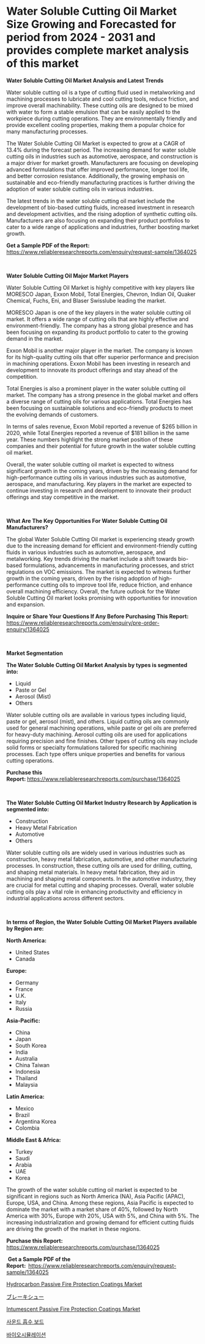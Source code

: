 <p><h1>Water Soluble Cutting Oil Market Size Growing and Forecasted for period from 2024 - 2031 and provides complete market analysis of this market</h1></p><p><strong>Water Soluble Cutting Oil Market Analysis and Latest Trends</strong></p>
<p><p>Water soluble cutting oil is a type of cutting fluid used in metalworking and machining processes to lubricate and cool cutting tools, reduce friction, and improve overall machinability. These cutting oils are designed to be mixed with water to form a stable emulsion that can be easily applied to the workpiece during cutting operations. They are environmentally friendly and provide excellent cooling properties, making them a popular choice for many manufacturing processes.</p><p>The Water Soluble Cutting Oil Market is expected to grow at a CAGR of 13.4% during the forecast period. The increasing demand for water soluble cutting oils in industries such as automotive, aerospace, and construction is a major driver for market growth. Manufacturers are focusing on developing advanced formulations that offer improved performance, longer tool life, and better corrosion resistance. Additionally, the growing emphasis on sustainable and eco-friendly manufacturing practices is further driving the adoption of water soluble cutting oils in various industries.</p><p>The latest trends in the water soluble cutting oil market include the development of bio-based cutting fluids, increased investment in research and development activities, and the rising adoption of synthetic cutting oils. Manufacturers are also focusing on expanding their product portfolios to cater to a wide range of applications and industries, further boosting market growth.</p></p>
<p><strong>Get a Sample PDF of the Report:&nbsp;</strong> <a href="https://www.reliableresearchreports.com/enquiry/request-sample/1364025">https://www.reliableresearchreports.com/enquiry/request-sample/1364025</a></p>
<p>&nbsp;</p>
<p><strong>Water Soluble Cutting Oil Major Market Players</strong></p>
<p><p>Water Soluble Cutting Oil Market is highly competitive with key players like MORESCO Japan, Exxon Mobil, Total Energies, Chevron, Indian Oil, Quaker Chemical, Fuchs, Eni, and Blaser Swisslube leading the market. </p><p>MORESCO Japan is one of the key players in the water soluble cutting oil market. It offers a wide range of cutting oils that are highly effective and environment-friendly. The company has a strong global presence and has been focusing on expanding its product portfolio to cater to the growing demand in the market.</p><p>Exxon Mobil is another major player in the market. The company is known for its high-quality cutting oils that offer superior performance and precision in machining operations. Exxon Mobil has been investing in research and development to innovate its product offerings and stay ahead of the competition.</p><p>Total Energies is also a prominent player in the water soluble cutting oil market. The company has a strong presence in the global market and offers a diverse range of cutting oils for various applications. Total Energies has been focusing on sustainable solutions and eco-friendly products to meet the evolving demands of customers.</p><p>In terms of sales revenue, Exxon Mobil reported a revenue of $265 billion in 2020, while Total Energies reported a revenue of $181 billion in the same year. These numbers highlight the strong market position of these companies and their potential for future growth in the water soluble cutting oil market.</p><p>Overall, the water soluble cutting oil market is expected to witness significant growth in the coming years, driven by the increasing demand for high-performance cutting oils in various industries such as automotive, aerospace, and manufacturing. Key players in the market are expected to continue investing in research and development to innovate their product offerings and stay competitive in the market.</p></p>
<p>&nbsp;</p>
<p><strong>What Are The Key Opportunities For Water Soluble Cutting Oil Manufacturers?</strong></p>
<p><p>The global Water Soluble Cutting Oil market is experiencing steady growth due to the increasing demand for efficient and environment-friendly cutting fluids in various industries such as automotive, aerospace, and metalworking. Key trends driving the market include a shift towards bio-based formulations, advancements in manufacturing processes, and strict regulations on VOC emissions. The market is expected to witness further growth in the coming years, driven by the rising adoption of high-performance cutting oils to improve tool life, reduce friction, and enhance overall machining efficiency. Overall, the future outlook for the Water Soluble Cutting Oil market looks promising with opportunities for innovation and expansion.</p></p>
<p><strong>Inquire or Share Your Questions If Any Before Purchasing This Report:</strong> <a href="https://www.reliableresearchreports.com/enquiry/pre-order-enquiry/1364025">https://www.reliableresearchreports.com/enquiry/pre-order-enquiry/1364025</a></p>
<p>&nbsp;</p>
<p><strong>Market Segmentation</strong></p>
<p><strong>The Water Soluble Cutting Oil Market Analysis by types is segmented into:</strong></p>
<p><ul><li>Liquid</li><li>Paste or Gel</li><li>Aerosol (Mist)</li><li>Others</li></ul></p>
<p><p>Water soluble cutting oils are available in various types including liquid, paste or gel, aerosol (mist), and others. Liquid cutting oils are commonly used for general machining operations, while paste or gel oils are preferred for heavy-duty machining. Aerosol cutting oils are used for applications requiring precision and fine finishes. Other types of cutting oils may include solid forms or specialty formulations tailored for specific machining processes. Each type offers unique properties and benefits for various cutting operations.</p></p>
<p><strong>Purchase this Report:&nbsp;</strong><a href="https://www.reliableresearchreports.com/purchase/1364025">https://www.reliableresearchreports.com/purchase/1364025</a></p>
<p>&nbsp;</p>
<p><strong>The Water Soluble Cutting Oil Market Industry Research by Application is segmented into:</strong></p>
<p><ul><li>Construction</li><li>Heavy Metal Fabrication</li><li>Automotive</li><li>Others</li></ul></p>
<p><p>Water soluble cutting oils are widely used in various industries such as construction, heavy metal fabrication, automotive, and other manufacturing processes. In construction, these cutting oils are used for drilling, cutting, and shaping metal materials. In heavy metal fabrication, they aid in machining and shaping metal components. In the automotive industry, they are crucial for metal cutting and shaping processes. Overall, water soluble cutting oils play a vital role in enhancing productivity and efficiency in industrial applications across different sectors.</p></p>
<p>&nbsp;</p>
<p><strong>In terms of Region, the Water Soluble Cutting Oil Market Players available by Region are:</strong></p>
<p>
    <p> <strong> North America: </strong>
        <ul>
            <li>United States</li>
            <li>Canada</li>
        </ul>
        </p> 
    <p> <strong> Europe: </strong>
        <ul>
            <li>Germany</li>
            <li>France</li>
            <li>U.K.</li>
            <li>Italy</li>
            <li>Russia</li>
        </ul>
        </p> 
    <p> <strong> Asia-Pacific: </strong>
        <ul>
            <li>China</li>
            <li>Japan</li>
            <li>South Korea</li>
            <li>India</li>
            <li>Australia</li>
            <li>China Taiwan</li>
            <li>Indonesia</li>
            <li>Thailand</li>
            <li>Malaysia</li>
        </ul>
        </p> 
    <p> <strong> Latin America: </strong>
        <ul>
            <li>Mexico</li>
            <li>Brazil</li>
            <li>Argentina Korea</li>
            <li>Colombia</li>
        </ul>
        </p> 
    <p> <strong> Middle East & Africa: </strong>
        <ul>
            <li>Turkey</li>
            <li>Saudi</li>
            <li>Arabia</li>
            <li>UAE</li>
            <li>Korea</li>
        </ul>
    </p>
    </p>
<p><p>The growth of the water soluble cutting oil market is expected to be significant in regions such as North America (NA), Asia Pacific (APAC), Europe, USA, and China. Among these regions, Asia Pacific is expected to dominate the market with a market share of 40%, followed by North America with 30%, Europe with 20%, USA with 5%, and China with 5%. The increasing industrialization and growing demand for efficient cutting fluids are driving the growth of the market in these regions.</p></p>
<p><strong>Purchase this Report: </strong><a href="https://www.reliableresearchreports.com/purchase/1364025">https://www.reliableresearchreports.com/purchase/1364025</a></p>
<p>&nbsp;<strong>Get a Sample PDF of the Report:&nbsp;&nbsp;</strong><a href="https://www.reliableresearchreports.com/enquiry/request-sample/1364025">https://www.reliableresearchreports.com/enquiry/request-sample/1364025</a></p>
<p><strong></strong></p>
<p><p><a href="https://issuu.com/reportprime-2/docs/hydrocarbon-passive-fire-protection-coatings-marke">Hydrocarbon Passive Fire Protection Coatings Market</a></p><p><a href="https://github.com/oafhukehf4709715/Market-Research-Report-List-1/blob/main/3283940192347.md">ブレーキシュー</a></p><p><a href="https://issuu.com/reportprime-2/docs/intumescent-passive-fire-protection-coatings-marke">Intumescent Passive Fire Protection Coatings Market</a></p><p><a href="https://github.com/vseigx30c9a1j/Market-Research-Report-List-1/blob/main/4440071192163.md">사운드 흡수 보드</a></p><p><a href="https://github.com/plelbej847484502/Market-Research-Report-List-1/blob/main/8416581192162.md">바이오시뮬레이션</a></p></p>